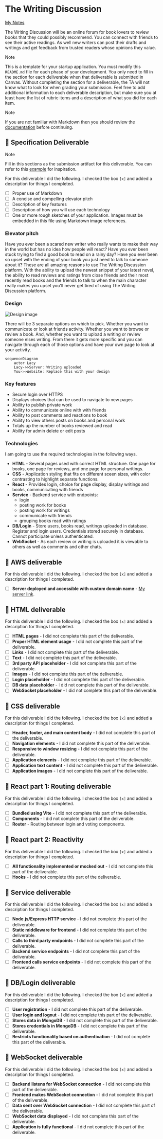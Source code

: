 # The Writing Discussion

[My Notes](notes.md)

The Writing Discussion will be an online forum for book lovers to review books that they could possibly recommend. You can connect with friends to see their active readings. As well new writers can post their drafts and writings and get feedback from trusted readers whose opinions they value.


> [!NOTE]
>  This is a template for your startup application. You must modify this `README.md` file for each phase of your development. You only need to fill in the section for each deliverable when that deliverable is submitted in Canvas. Without completing the section for a deliverable, the TA will not know what to look for when grading your submission. Feel free to add additional information to each deliverable description, but make sure you at least have the list of rubric items and a description of what you did for each item.

> [!NOTE]
>  If you are not familiar with Markdown then you should review the [documentation](https://docs.github.com/en/get-started/writing-on-github/getting-started-with-writing-and-formatting-on-github/basic-writing-and-formatting-syntax) before continuing.

## 🚀 Specification Deliverable

> [!NOTE]
>  Fill in this sections as the submission artifact for this deliverable. You can refer to this [example](https://github.com/webprogramming260/startup-example/blob/main/README.md) for inspiration.

For this deliverable I did the following. I checked the box `[x]` and added a description for things I completed.

- [ ] Proper use of Markdown
- [ ] A concise and compelling elevator pitch
- [ ] Description of key features
- [ ] Description of how you will use each technology
- [ ] One or more rough sketches of your application. Images must be embedded in this file using Markdown image references.

### Elevator pitch

Have you ever been a scared new writer who really wants to make their way in the world but has no idea how people will react? 
Have you ever been stuck trying to find a good book to read on a rainy day? Have you ever been so upset with the ending of your book 
you just need to talk to someone about it? These are all amazing reasons to use The Writing Discussion platform. 
With the ability to upload the newest snippet of your latest novel, the ability to read reviews and ratings from close friends 
and their most recently read books and the friends to talk to when the main character really makes you upset you'll never get 
tired of using The Writing Discussion platform. 

### Design

![Design image](startup.jpg)

There will be 3 separate options on which to pick. Whether you want to communicate or look at friends activity. Whether you want to browse or review a book. And, whether you want to upload a writing or review someone elses writing. From there it gets more specific and you can navigate through each of those options and have your own page to look at your activity.

```mermaid
sequenceDiagram
    actor Lacy
    Lacy->>Server: Writing uploaded
    You->>Website: Replace this with your design
```

### Key features

- Secure login over HTTPS
- Displays choices that can be used to navigate to new pages
- Ability to publish private work
- Ability to communicate online with with friends
- Ability to post comments and reactions to book
- Ability to view others posts on books and personal work
- Totals up the number of books reviewed and read
- Ability for admin delete or edit posts

### Technologies

I am going to use the required technologies in the following ways.

- **HTML** - Several pages used with correct HTML structure. One page for books, one page for reviews, and one page for personal writings.
- **CSS** - Application styling that fits on different sceen sizes, with color contrasting to highlight separate functions.
- **React** - Provides login, choice for page display, display writings and books, communicating with friends
- **Service** - Backend service with endpoints:
    - login
    - posting work for books
    - posting work for writings
    - communicate with friends
    - grouping books read with ratings
- **DB/Login** - Store users, books read, writings uploaded in database. Register and login users. 
Credentials stored securely in database. Cannot participate unless authenticated.
- **WebSocket** - As each review or writing is uploaded it is viewable to others as well as comments and other chats.

## 🚀 AWS deliverable

For this deliverable I did the following. I checked the box `[x]` and added a description for things I completed.

- [ ] **Server deployed and accessible with custom domain name** - [My server link](https://yourdomainnamehere.click).

## 🚀 HTML deliverable

For this deliverable I did the following. I checked the box `[x]` and added a description for things I completed.

- [ ] **HTML pages** - I did not complete this part of the deliverable.
- [ ] **Proper HTML element usage** - I did not complete this part of the deliverable.
- [ ] **Links** - I did not complete this part of the deliverable.
- [ ] **Text** - I did not complete this part of the deliverable.
- [ ] **3rd party API placeholder** - I did not complete this part of the deliverable.
- [ ] **Images** - I did not complete this part of the deliverable.
- [ ] **Login placeholder** - I did not complete this part of the deliverable.
- [ ] **DB data placeholder** - I did not complete this part of the deliverable.
- [ ] **WebSocket placeholder** - I did not complete this part of the deliverable.

## 🚀 CSS deliverable

For this deliverable I did the following. I checked the box `[x]` and added a description for things I completed.

- [ ] **Header, footer, and main content body** - I did not complete this part of the deliverable.
- [ ] **Navigation elements** - I did not complete this part of the deliverable.
- [ ] **Responsive to window resizing** - I did not complete this part of the deliverable.
- [ ] **Application elements** - I did not complete this part of the deliverable.
- [ ] **Application text content** - I did not complete this part of the deliverable.
- [ ] **Application images** - I did not complete this part of the deliverable.

## 🚀 React part 1: Routing deliverable

For this deliverable I did the following. I checked the box `[x]` and added a description for things I completed.

- [ ] **Bundled using Vite** - I did not complete this part of the deliverable.
- [ ] **Components** - I did not complete this part of the deliverable.
- [ ] **Router** - Routing between login and voting components.

## 🚀 React part 2: Reactivity

For this deliverable I did the following. I checked the box `[x]` and added a description for things I completed.

- [ ] **All functionality implemented or mocked out** - I did not complete this part of the deliverable.
- [ ] **Hooks** - I did not complete this part of the deliverable.

## 🚀 Service deliverable

For this deliverable I did the following. I checked the box `[x]` and added a description for things I completed.

- [ ] **Node.js/Express HTTP service** - I did not complete this part of the deliverable.
- [ ] **Static middleware for frontend** - I did not complete this part of the deliverable.
- [ ] **Calls to third party endpoints** - I did not complete this part of the deliverable.
- [ ] **Backend service endpoints** - I did not complete this part of the deliverable.
- [ ] **Frontend calls service endpoints** - I did not complete this part of the deliverable.

## 🚀 DB/Login deliverable

For this deliverable I did the following. I checked the box `[x]` and added a description for things I completed.

- [ ] **User registration** - I did not complete this part of the deliverable.
- [ ] **User login and logout** - I did not complete this part of the deliverable.
- [ ] **Stores data in MongoDB** - I did not complete this part of the deliverable.
- [ ] **Stores credentials in MongoDB** - I did not complete this part of the deliverable.
- [ ] **Restricts functionality based on authentication** - I did not complete this part of the deliverable.

## 🚀 WebSocket deliverable

For this deliverable I did the following. I checked the box `[x]` and added a description for things I completed.

- [ ] **Backend listens for WebSocket connection** - I did not complete this part of the deliverable.
- [ ] **Frontend makes WebSocket connection** - I did not complete this part of the deliverable.
- [ ] **Data sent over WebSocket connection** - I did not complete this part of the deliverable.
- [ ] **WebSocket data displayed** - I did not complete this part of the deliverable.
- [ ] **Application is fully functional** - I did not complete this part of the deliverable.
